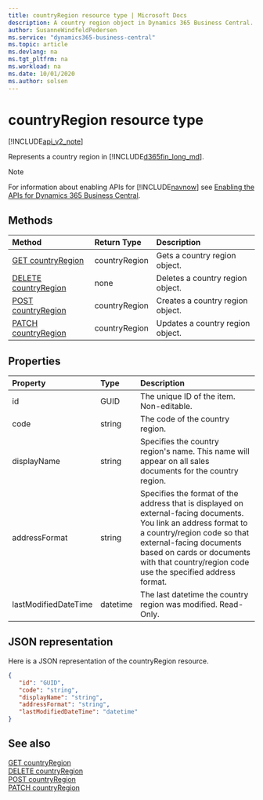 ```yaml
---
title: countryRegion resource type | Microsoft Docs
description: A country region object in Dynamics 365 Business Central.
author: SusanneWindfeldPedersen
ms.service: "dynamics365-business-central"
ms.topic: article
ms.devlang: na
ms.tgt_pltfrm: na
ms.workload: na
ms.date: 10/01/2020
ms.author: solsen
---
```


# countryRegion resource type

[!INCLUDE[api_v2_note](../../includes/api_v2_note.md)]

Represents a country region in [!INCLUDE[d365fin_long_md](../../includes/d365fin_long_md.md)].

> [!NOTE]  
> For information about enabling APIs for [!INCLUDE[navnow](../../includes/navnow_md.md)] see [Enabling the APIs for Dynamics 365 Business Central](../enabling-apis-for-dynamics-nav.md).

## Methods
| Method | Return Type|Description |
|:--------------------|:-----------|:-------------------------|
|[GET countryRegion](../api/dynamics_countryRegion_Get.md)|countryRegion|Gets a country region object.|
|[DELETE countryRegion](../api/dynamics_countryRegion_Delete.md)|none|Deletes a country region object.|
|[POST countryRegion](../api/dynamics_countryRegion_Create.md)|countryRegion|Creates a country region object.|
|[PATCH countryRegion](../api/dynamics_countryRegion_Update.md)|countryRegion|Updates a country region object.|


## Properties

| Property           | Type   |Description     |
|:-------------------|:-------|:---------------|
|id|GUID|The unique ID of the item. Non-editable.|
|code|string|The code of the country region.|
|displayName|string|Specifies the country region's name. This name will appear on all sales documents for the country region.|
|addressFormat|string|Specifies the format of the address that is displayed on external-facing documents. You link an address format to a country/region code so that external-facing documents based on cards or documents with that country/region code use the specified address format.|
|lastModifiedDateTime|datetime|The last datetime the country region was modified. Read-Only.|


## JSON representation

Here is a JSON representation of the countryRegion resource.


```json
{
   "id": "GUID",
   "code": "string",
   "displayName": "string",
   "addressFormat": "string",
   "lastModifiedDateTime": "datetime"
}
```
## See also

[GET countryRegion](../api/dynamics_countryRegion_Get.md)   
[DELETE countryRegion](../api/dynamics_countryRegion_Delete.md)   
[POST countryRegion](../api/dynamics_countryRegion_Create.md)   
[PATCH countryRegion](../api/dynamics_countryRegion_Update.md)   

